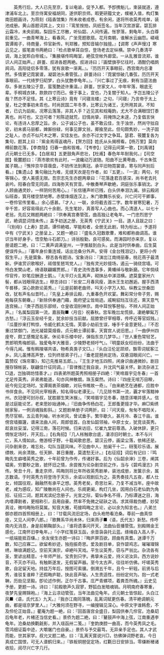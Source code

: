 <!-- { "loadSidebar": true } -->
　　英秀行后，大人已先至京，复以电谕，促予入都。予卽携魁儿，束装就道，遵津浦车北上。至京侍寓安福胡同，遂供职京师。暇更研籀文史，幞被入值，构灯集南田题画诗，为蒋刻《瓯香馆集》所未收者成卷。有余闲，遂将所收英秀戏单，装池成册。黄山首题词其上，文曰：『鸾笙按拍，凤纸签名，当年汉宫游宴。碧瓦排云霜冷，未央前殿。梨园乐工尽散，听仙韶、人间传遍。怅寥落，剩龟年，头白尊前重见。一曲青琴海上，看春风，广坐竞题歌扇。花月南朝，谁解水云幽怨。嵯峨寳谭阁子，待商量，伶官新传。判郑雅，预知音输尔独擅。』【调寄《声声慢》】寒云见之，振笔直书两絶曰：『检点歌单耳自惊，登场老去定纵横。禁中几奏清平调，海上犹聆白帝城』。『集腋堪传鸣晦室，絶弦空帐外廊营。一从乱雅音流郑，谁识人间正始声。』辟畺、叔进各题两絶。叔进诗曰；『画壁旗亭忆往时，酒酣仍唱鹧鸪词。高阳徒侣多零落，犹有哀歌一渐离。』。『历历开天事眼前，西宫南内总凄然。多情更记霓裳谱，凝碧池头奏管弦。』辟畺诗曰：『霓裳惊破几番弦，历历开天事眼前。一代绮罗归刧梦，白头犹艶李龟年。』。『兴亡事过了无痕，剩有当筵法曲存。多谢五陵公子意，蛮笺艶迹许重温。』辟畺，世家文人，中年牢落，眼底无辈。手桐城衣钵，款款四寸而已。傲于事上，宜也，乃复闇于知人。予岂五陵公子哉？然亦不足怪。其《上寒云诗》竟有『问寝龙楼』之句，『问寝』乃言帝于太上皇，杜之使事初未乖也。时尚民国二年冬季，比寒云为诸王，无所用其讽，不知者，已讥为謟矣。况寒云落落，非其人手？近见其和规庵韵，尤大不合满眼饾饤黍离也。尚可也，又岂可者？矧陈迹就荒，旧情尚挚，将掩饰之未遑，乃复倡言快论，有违诗人忠厚之旨。余，公子诚公子也，虽不敢云佳，生于浊世，然尚守拙自安，初未裘马丽都，婢厮纷緑，何事见罪文翁，揶揄至此。但句颇隽妙，一洗子固之耻人，亦贞不似尺木之寒，实佳友也。余亦不过文字之争耳。瑟君、筱麓复各为集句，题其上曰：『紫金焉得返魂丹，【贺方回】姓氏从头揭榜看。【杨万里】莫向樽前数花落，【李商隐】归春一曲和皆难。『【岑参】』记得云间第一歌，【刘禹锡】贞元朝士已无多。【白居易】五更鼓角声悲壮，【杜甫】春色年年耐我何。』【司空图】筱麓题曰：『燕市歌欢有此时，一波纔动万波随。阳曲不比黄荂曲，千古朱弦属子期。』『憔悴京华苜蓿盘，不妨传法到黄冠。承平旧物霓裳谱，寄与同声别后看。』【集遗山】集句融比为难，无缝天衣是在作者，如『五更』、『一波』两句，何等锦心，使人美感无限。吾宗志先生亦题两章曰：『花落逢君百感深，尚书老去托哀吟。阳春白雪无同调，四海弥天有赏音。中散奏琴声歇絶，洞庭张乐事销沈。才人顾曲通灵妙，一样阴何苦用心。』『长信锺声听已残，白头供奉泪氿澜。排云殿闭仙班杳，寳月楼空禁地寒。赤壁烽烟连汉上，朱门歌舞乐长安。兴亡问可干卿事，一卷伶官传里看。』余心感甚。『才人』一联，余将截去首二字。数年冒寒犯暑，万辛千苦，好容易得此六十余剧，先生笔妙，真善写人心曲也。而心清道人，以七十老翁，先后又赐题两絶曰：『供奉离宫奏管弦，曲高独让老龟年。一门忠烈思宁武，絶调昆词惜未传。』盖予初送之册，无英秀《宁武关》一目。道人且跋之曰：『《别母》《上寿》昆调，谭伶絶唱，罕能和者，全册无此剧，特为标出。』予遂将中有《宁武关》之册呈上，又题一絶曰：『盛名久冠数歌曹，难和都称曲调高。谁识当年好身手，悟空觔斗石郎刀。』诗翁殷勤，良可感矣。而涛园时亦来京，复以册请题二絶，曰：『二黄声调满皇州，一字推敲到白头。此是当时供奉曲，后生莫便误传头。』『暮年身价重连城，话出沧桑分外声。安得《金台残泪记》，更将小传叙生平。』先是寳象、穆忞各有题诗。宝象诗曰：『演岀江南绮丽春，桃花燕子最清新。伊谁赏识歌喉好，祗借笙琶骂党人。』『独有灵光妙擅场，遏云一骑绕宫墙。可怜白发樊山老，绮语联翩媚贾郎。』『青史流传逸事多，黄幡绰与敬新磨。它年倘续伶官传，妙笔应酬道士鹅』。『太平灯火乱离声，砌抹丛中涕泪横。遮莫童家卅六髻，都从钱眼得逃生。』穆忞诗曰：『长安二月春风瘦，潞水王生初邂逅。握手西清午晷移，深心款款论英秀。』『云是前朝老曲师，呌天小字万人知。纵教尘世桑田改，犹有声名似昔时。』『先皇上寿排云殿，九重春色开欢宴。舞彩常分帝子劳，赐袍每获东朝眷。』『新除供奉通门藉，南府望尘皆局迹。戚畹貂珰互往还，熏天意气连宫掖。』『庚子西廵乐部倾，仓皇收泪别神京。南中耳悦筝琶俗，不辨人间正始声。』『名属梨园第一流，嘉辰鞠■〈月卺〉祝春秋。宫车晚岀龙慌揜，凄絶攀髯万古愁。』『浮云玉垒经千变，犹余妙技当前献。屈膝曾纡宰相尊，传呼近等官奴贱。』『瓜蔓抄来打鸭惊，令威化鹤太无情。芙蓉小劫前生误，唾手千金意更轻。』『不忍重过禁御门，池光凝碧莫烟昏。贞元朝士谭前事，天寳宫人说旧恩。』『一曲伊州四座夸，颇工感慨足名家。休论丰乐楼中好，弹指东京几梦华。』『世人重色常轻艺，贾郎明秀梅郎丽。独爱龟年大雅音，少陵野老频吁气』。『明童妖女枉纷纷，法曲于今得几闻。惟有韩陵堪共语，物希真类子文□。』『头白汪伦足颉顽，飘零词赋客江乡。凤儿虽博高声誉，位列终居弟子行。』『垂老琵琶尚定场，双悬泪眼阅兴亡。一篇赞叹《珠帘寨》，知己先推易五郎。』。『王生才地玉四照，闲身识曲通微妙。剧目搜存锦帐装，联翩佳什征同调。』『音律推迁我自哀，升沈风气最关怀。新流杂进工□退，岂独琱坊惜善才。』四表弟所题英秀照相册子四絶：『笑啼眉宇见冬春』一首尤足传英秀。非弟弗能道，句亦风神散朗，珠玉粲然。诗曰：『四座无喧万目睽，祇今宛见定场时。宝谭阁衷茶烟歇，对玩书帷故一奇』。『由来絶艺在通都，应胜中书伴食余。不见同光宰相表，知名得似老谭无』。『几见除书第一流，覊才牢落黯神州。衣冠便可封孙叔，犹胜郦生笑沐猴』。『笑啼眉宇见冬春，随意诨嘲并感人。信是过庭能论艺，老来思妙始通神。』『旧曲争传杨白花，王郎蚤更擅才华。麻□紫绣抛家髻，一例消魂独影斜。』又题剧单册子词两折，曰：『问天瘦，匆匆不唱阳关，秃尽官柳。五云青列岫，听水听风，曾试垂手。繁华歇久，甚月冷、春江千亩。谁傍宫墙擫籧，谱来法曲人间，周郎低首。白发仙韶领袖，中原士女，犹竞谈英秀。趁哀丝妥溜，记得江南，落花时候。归来访旧，忆崔九堂前尊酒。入破休辞，更只惆怅定场时，开天后。』【右角招】『几人枨触歌台底，凄凉旧时朝士。本不与兴亡，系人情如此。倦游桓子野，十载闻歌悲思。碧汉云停，画梁尘落，依稀还是。问杂剧来欤，难忘处，勾队当筵风味。不见曲中人，拍阑干十二，砑笺珍乐语。展缥帙、尚余清致。任天醉、甚日重醒，莫遣愁无计。』【右征招】词后有记曰：『鸣晦先生癖嗜英秀之歌，十年前曾为作传，传诸好事。后为《仙韶余渖》三卷，阐其韫奥，穷要眇之致，摅怀旧之情，余尝推为论杂剧空前之作，当与《碧鸡漫志》共传。癸丑十月，重走京师，鸣晦则将比年所收英秀剧单，装池成册，发箧示余，属志数语。于时英秀方将登场于天乐，余诺以观剧后为之。英秀奏技凡五夜，都人仕女，倾国往观，融融然有承平之想。英秀老矣，奇思壮采，乃复不减当年。座中故老，咸为感叹，知广陵散尚在人间也。乐阕更阑，构灯几坐，因用白石老仙韵为角招、征招二词，题其淞滨纪念册子。光宣之际，菊仙争名不得，乃标谭迷之目，海内嗜谭剧者，更相称引，且用自豪。然率不免微之碔砆之诮。求其得裁伪軆，妙契真诠，微呜晦殆将莫属。知音大雅，苟接鸣晦之言论，必以余为知言也。』八弟兰御亦题四首照相册上，曰：『廿载风流旧定场，白头袍笏看沧桑。尊前一曲真惊座，又见人间李八郎。』『歌舞系华尚未休，归来燕子■〈语，氏代五〉新愁。传呼南内无消息，身是前朝鞠部头。』『谁将遗事问开天，法曲仙音播管弦。别殿赐金王感化，江南怀旧李龟年。』『小字红笺获玉函，余音袅袅托云蓝。绦绳自入高人手，一纸端能抵百缣。』余友侯生亦题一诗曰：『晦庐屏百欲，顾曲有真耆。迷谭千万数，知己应寡二。欲留希妙迹，独抱振奇思。爱及剧目单，裒作碧鸡志。璀璀璨锦绣，琳琅满题记。空前天演宗，卓絶呌天戏。平生议英秀，窃与严翁比。杂流各有圣，里谚出精意。十年师严翁，宝贵到只字。弗挚未云爱，持义讵汝异。西方说妙音，不灭亦不闷。有触斯遂发，无假留声器。至今太古声，往往听仿佛。吁嗟英秀歌，自足留天地。持兹万年后，按图可索骥。倒溯五千年，且今一轩轾。前贤与后秀，谁驳复谁粹？还假晦庐聪，抉此音声秘。人生贵适性，纷纷定何为。抱一式老聃，历劫见坚毅。卽论述作例，正尔千古事。庄严青螺项，着粪吾所媿。』云史见予册，更题一诗。诗曰：『前殿歌声久寂寥，野狐白发暗魂销。月明南府春寒重，夜梦先皇赐锦袍。』『海上云凉动管弦，当年法曲见龟年。贞元朝士皆惊起，头白江风■〈语，氏代五〉九天。』『我亦江南同落魄，乱离词赋更伤春。清平絶调朝元曲，都是瑶京梦里人。』『大雅何须在野寻，一编搜辑见深心。中原文字谁韩愈，不及伶伦正始音。』瞿庵为题一絶，曰：『回首唐宫全盛日，梨园供奉几伶官。沧桑刧后龟年老，片楮还当信史看。』景侨为题二絶，曰：『鼙鼓声中海上弦，江南重遇李龟年。沧桑劫换氍毹影，并入瑶函卅二笺。』『奎韵庚腔一曲高，而今英秀凤之毛。雪鸿细证篇中迹，大嚼屠门也自豪。』景侨与予交最笃，无异亲手足也。其人才武而能，世其家学。叔允又题二絶，曰：『乱离天寳说兴□，彷佛弹词野老哀。今日真成亡国恨，可无人谱鹤归来。』『铁板铜琶促定场，红氍日日安排当。零缣断楮诸收拾，阅尽兴亡字几行。 

